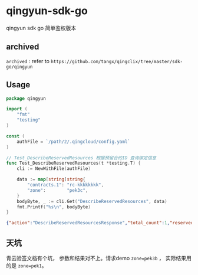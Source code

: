 # qingyun-sdk-go
qingyun sdk go 简单鉴权版本

## archived

`archived` : refer to `https://github.com/tangx/qingclix/tree/master/sdk-go/qingyun`

## Usage

```go
package qingyun

import (
	"fmt"
	"testing"
)

const (
	authFile = `/path/2/.qingcloud/config.yaml`
)

// Test_DescribeReservedResources 根据预留合约ID 查询绑定信息
func Test_DescribeReservedResources(t *testing.T) {
	cli := NewWithFile(authFile)

	data := map[string]string{
		"contracts.1": "rc-kkkkkkkk",
		"zone":        "pek3c",
	}
	bodyByte, _ := cli.Get("DescribeReservedResources", data)
	fmt.Printf("%s\n", bodyByte)
}

```

```json
{"action":"DescribeReservedResourcesResponse","total_count":1,"reserved_resource_set":[{"user_id":"usr-PPPPPPP","zone_id":"pek3","resource_id":"vol-abcdefg","root_user_id":"usr-PPPPPPP","create_time":"2020-04-01T14:33:40Z","entry_id":"rce-234adf23f","contract_id":"rc-kkkkkkkk"}],"zone_id":"pek3","ret_code":0}
```

## 天坑

青云验签文档有个坑， 参数和结果对不上。请求demo `zone=pek3b` ， 实际结果用的是 `zone=pek1`。